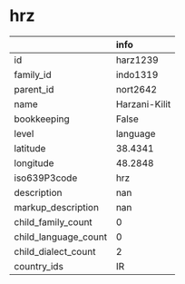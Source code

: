 # hrz
|                      | info          |
|:---------------------|:--------------|
| id                   | harz1239      |
| family_id            | indo1319      |
| parent_id            | nort2642      |
| name                 | Harzani-Kilit |
| bookkeeping          | False         |
| level                | language      |
| latitude             | 38.4341       |
| longitude            | 48.2848       |
| iso639P3code         | hrz           |
| description          | nan           |
| markup_description   | nan           |
| child_family_count   | 0             |
| child_language_count | 0             |
| child_dialect_count  | 2             |
| country_ids          | IR            |